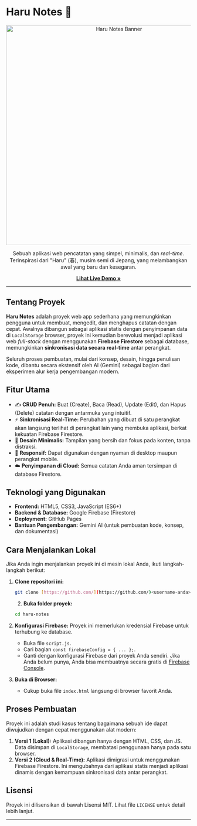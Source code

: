 # Haru Notes 🌸

<p align="center">
  <img src="https://i.imgur.com/your-logo-or-screenshot.png" alt="Haru Notes Banner" width="600"/>
</p>

<p align="center">
  Sebuah aplikasi web pencatatan yang simpel, minimalis, dan <i>real-time</i>. <br/>
  Terinspirasi dari "Haru" (春), musim semi di Jepang, yang melambangkan awal yang baru dan kesegaran.
</p>

<p align="center">
  <a href="https://<username-anda>.github.io/haru-notes/"><strong>Lihat Live Demo »</strong></a>
</p>

---

## Tentang Proyek

**Haru Notes** adalah proyek web app sederhana yang memungkinkan pengguna untuk membuat, mengedit, dan menghapus catatan dengan cepat. Awalnya dibangun sebagai aplikasi statis dengan penyimpanan data di `LocalStorage` browser, proyek ini kemudian berevolusi menjadi aplikasi web *full-stack* dengan menggunakan **Firebase Firestore** sebagai database, memungkinkan **sinkronisasi data secara real-time** antar perangkat.

Seluruh proses pembuatan, mulai dari konsep, desain, hingga penulisan kode, dibantu secara ekstensif oleh AI (Gemini) sebagai bagian dari eksperimen alur kerja pengembangan modern.

## Fitur Utama

* ✍️ **CRUD Penuh:** Buat (Create), Baca (Read), Update (Edit), dan Hapus (Delete) catatan dengan antarmuka yang intuitif.
* ⚡ **Sinkronisasi Real-Time:** Perubahan yang dibuat di satu perangkat akan langsung terlihat di perangkat lain yang membuka aplikasi, berkat kekuatan Firebase Firestore.
* 🎨 **Desain Minimalis:** Tampilan yang bersih dan fokus pada konten, tanpa distraksi.
* 📱 **Responsif:** Dapat digunakan dengan nyaman di desktop maupun perangkat mobile.
* ☁️ **Penyimpanan di Cloud:** Semua catatan Anda aman tersimpan di database Firestore.

## Teknologi yang Digunakan

* **Frontend:** HTML5, CSS3, JavaScript (ES6+)
* **Backend & Database:** Google Firebase (Firestore)
* **Deployment:** GitHub Pages
* **Bantuan Pengembangan:** Gemini AI (untuk pembuatan kode, konsep, dan dokumentasi)

## Cara Menjalankan Lokal

Jika Anda ingin menjalankan proyek ini di mesin lokal Anda, ikuti langkah-langkah berikut:

1.  **Clone repositori ini:**
    ```sh
    git clone [https://github.com/](https://github.com/)<username-anda>/haru-notes.git
    ```
    2.  **Buka folder proyek:**
    ```sh
    cd haru-notes
    ```

3.  **Konfigurasi Firebase:**
    Proyek ini memerlukan kredensial Firebase untuk terhubung ke database.
    * Buka file `script.js`.
    * Cari bagian `const firebaseConfig = { ... };`.
    * Ganti dengan konfigurasi Firebase dari proyek Anda sendiri. Jika Anda belum punya, Anda bisa membuatnya secara gratis di [Firebase Console](https://firebase.google.com).

4.  **Buka di Browser:**
    * Cukup buka file `index.html` langsung di browser favorit Anda.

## Proses Pembuatan

Proyek ini adalah studi kasus tentang bagaimana sebuah ide dapat diwujudkan dengan cepat menggunakan alat modern:
1.  **Versi 1 (Lokal):** Aplikasi dibangun hanya dengan HTML, CSS, dan JS. Data disimpan di `LocalStorage`, membatasi penggunaan hanya pada satu browser.
2.  **Versi 2 (Cloud & Real-Time):** Aplikasi dimigrasi untuk menggunakan Firebase Firestore. Ini mengubahnya dari aplikasi statis menjadi aplikasi dinamis dengan kemampuan sinkronisasi data antar perangkat.

## Lisensi

Proyek ini dilisensikan di bawah Lisensi MIT. Lihat file `LICENSE` untuk detail lebih lanjut.

---